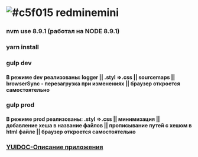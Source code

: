# ![#c5f015](https://placehold.it/15/c5f015/000000?text='') redminemini
### nvm use 8.9.1 (работал на NODE 8.9.1)
### yarn install
### gulp dev
#### В режиме dev реализованы: logger || .styl =>.css || sourcemaps || browserSync - перезагрузка при изменениях || браузер откроется самостоятельно
### gulp prod
#### В режиме prod реализованы: .styl =>.css || минимизация || добавление хеша в название файлов || прописывание путей с хешом в html файле || браузер откроется самостоятельно
### [YUIDOC-Описание приложения](https://redminemini.github.io/frontend/out)